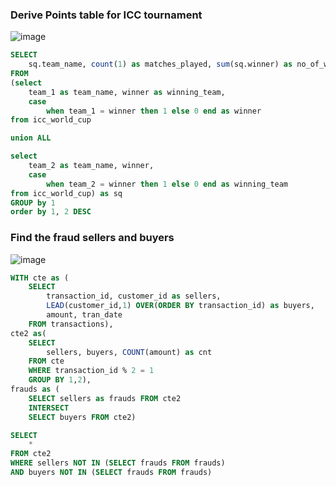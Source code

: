 ### Derive Points table for ICC tournament
![image](https://github.com/user-attachments/assets/33f2b9eb-af12-4ca4-a7e8-eddad2b4e87f)

```sql
SELECT
	sq.team_name, count(1) as matches_played, sum(sq.winner) as no_of_wins, count(1) - sum(sq.winner) as no_of_loses
FROM
(select 
	team_1 as team_name, winner as winning_team, 
	case 
    	when team_1 = winner then 1 else 0 end as winner
from icc_world_cup

union ALL

select 
	team_2 as team_name, winner, 
	case 
    	when team_2 = winner then 1 else 0 end as winning_team
from icc_world_cup) as sq 
GROUP by 1
order by 1, 2 DESC
```

### Find the fraud sellers and buyers
![image](https://github.com/user-attachments/assets/e86a18b2-580f-4565-a23c-0a1a8f5d6588)

```sql
WITH cte as (
	SELECT 
		transaction_id, customer_id as sellers, 
		LEAD(customer_id,1) OVER(ORDER BY transaction_id) as buyers,
	  	amount, tran_date
	FROM transactions),
cte2 as(
	SELECT  
	  	sellers, buyers, COUNT(amount) as cnt
	FROM cte
	WHERE transaction_id % 2 = 1
	GROUP BY 1,2),
frauds as (
	SELECT sellers as frauds FROM cte2
	INTERSECT
	SELECT buyers FROM cte2)

SELECT
	*
FROM cte2 
WHERE sellers NOT IN (SELECT frauds FROM frauds) 
AND buyers NOT IN (SELECT frauds FROM frauds)
```
